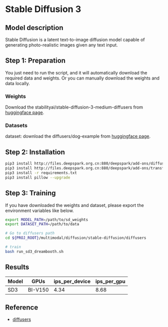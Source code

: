 # Stable Diffusion 3

## Model description

Stable Diffusion is a latent text-to-image diffusion model capable of generating photo-realistic images given any text input.

## Step 1: Preparation

You just need to run the script, and it will automatically download the required data and weights. Or you can manually download the weights and data locally.

### Weights

Download the stabilityai/stable-diffusion-3-medium-diffusers from [huggingface page](https://huggingface.co/stabilityai/stable-diffusion-3-medium-diffusers).

### Datasets

dataset: download the diffusers/dog-example from [huggingface page](https://huggingface.co/datasets/diffusers/dog-example).

## Step 2: Installation

```bash
pip3 install http://files.deepspark.org.cn:880/deepspark/add-ons/diffusers-0.29.0-py3-none-any.whl
pip3 install http://files.deepspark.org.cn:880/deepspark/add-ons/transformers-4.38.1-py3-none-any.whl
pip3 install -r requirements.txt
pip3 install pillow --upgrade
```

## Step 3: Training

If you have downloaded the weights and dataset, please export the environment variables like below.

```bash
export MODEL_PATH=/path/to/sd_weights
export DATASET_PATH=/path/to/data
```

```bash
# Go to diffusers path
cd ${PROJ_ROOT}/multimodal/diffusion/stable-diffusion/diffusers

# train
bash run_sd3_dreambooth.sh
```

## Results

| Model  | GPUs    | ips_per_device | ips_per_gpu |
| ------ | ------- | -------------- | ----------- |
| SD3    | BI-V150 | 4.34           | 8.68        |

## Reference

- [diffusers](https://github.com/huggingface/diffusers)
